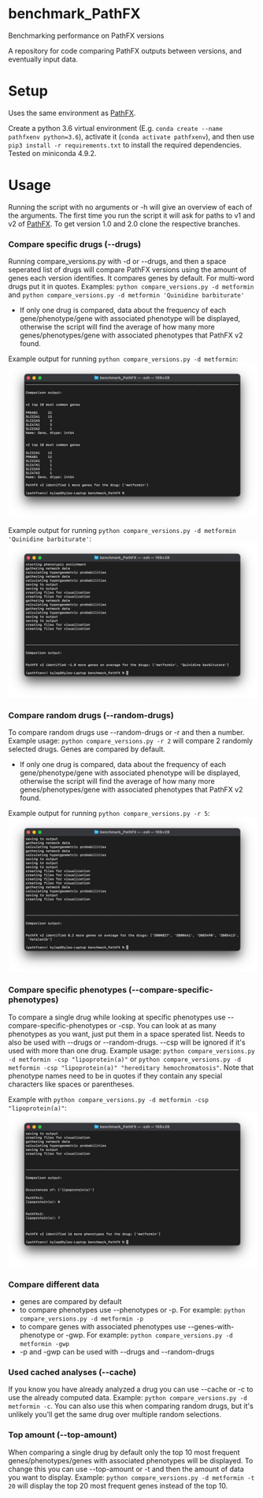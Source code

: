 # benchmark_PathFX
Benchmarking performance on PathFX versions

A repository for code comparing PathFX outputs between versions, and eventually input data.

# Setup

Uses the same environment as [PathFX](https://github.com/jenwilson521/PathFX).

Create a python 3.6 virtual environment (E.g. `conda create --name pathfxenv python=3.6`), activate it (`conda activate pathfxenv`), and then use `pip3 install -r requirements.txt` to install the required dependencies. Tested on miniconda 4.9.2.

# Usage

Running the script with no arguments or -h will give an overview of each of the arguments. The first time you run the script it will ask for paths to v1 and v2 of [PathFX](https://github.com/jenwilson521/PathFX). To get version 1.0 and 2.0 clone the respective branches.

### Compare specific drugs (--drugs)

Running compare_versions.py with -d or --drugs, and then a space seperated list of drugs will compare PathFX versions using the amount of genes each version identifies. It compares genes by default. For multi-word drugs put it in quotes. Examples: `python compare_versions.py -d metformin` and `python compare_versions.py -d metformin 'Quinidine barbiturate'`

- If only one drug is compared, data about the frequency of each gene/phenotype/gene with associated phenotype will be displayed, otherwise the script will find the average of how many more genes/phenotypes/gene with associated phenotypes that PathFX v2 found.

Example output for running `python compare_versions.py -d metformin`:
![comparing PathFX with metformin](readme_images/comparing_metformin.png)

Example output for running `python compare_versions.py -d metformin 'Quinidine barbiturate'`:
![comparing PathFX with metformin and quinidine barbiturate](readme_images/metformin_and_Quinidine_barbiturate.png)

### Compare random drugs (--random-drugs)

To compare random drugs use --random-drugs or -r and then a number. Example usage: `python compare_versions.py -r 2` will compare 2 randomly selected drugs. Genes are compared by default.

- If only one drug is compared, data about the frequency of each gene/phenotype/gene with associated phenotype will be displayed, otherwise the script will find the average of how many more genes/phenotypes/gene with associated phenotypes that PathFX v2 found.

Example output for running `python compare_versions.py -r 5`:
![Comparing 5 randomly selected drugs](readme_images/5_random_drugs.png)

### Compare specific phenotypes (--compare-specific-phenotypes)

To compare a single drug while looking at specific phenotypes use --compare-specific-phenotypes or -csp. You can look at as many phenotypes as you want, just put them in a space sperated list. Needs to also be used with --drugs or --random-drugs. --csp will be ignored if it's used with more than one drug. Example usage: `python compare_versions.py -d metformin -csp "lipoprotein(a)"` or `python compare_versions.py -d metformin -csp "lipoprotein(a)" "hereditary hemochromatosis"`. Note that phenotype names need to be in quotes if they contain any special characters like spaces or parentheses. 

Example with `python compare_versions.py -d metformin -csp "lipoprotein(a)"`: 
![comparing PathFX looking only at lipoprotein(a) identification](readme_images/csp.png)

### Compare different data

- genes are compared by default
- to compare phenotypes use --phenotypes or -p. For example: `python compare_versions.py -d metformin -p`
- to compare genes with associated phenotypes use --genes-with-phenotype or -gwp. For example: `python compare_versions.py -d metformin -gwp`
- -p and -gwp can be used with --drugs and --random-drugs

### Used cached analyses (--cache)

If you know you have already analyzed a drug you can use --cache or -c to use the already computed data. Example: `python compare_versions.py -d metformin -c`. You can also use this when comparing random drugs, but it's unlikely you'll get the same drug over multiple random selections.

### Top amount (--top-amount)

When comparing a single drug by default only the top 10 most frequent genes/phenotypes/genes with associated phenotypes will be displayed. To change this you can use --top-amount or -t and then the amount of data you want to display. Example: `python compare_versions.py -d metformin -t 20` will display the top 20 most frequent genes instead of the top 10.

